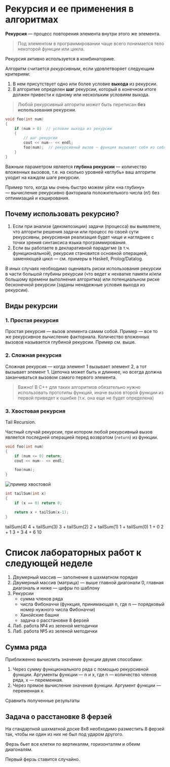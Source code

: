 # Рекурсия и ее применения в алгоритмах

**Рекурсия** — процесс повторения элемента внутри этого же элемента.

> Под элементом в программировании чаще всего понимается тело некоторой функции или цикла.

Рекурсия активно используется в комбинаторике.

Алгоритм считается *рекурсивным*, если удовлетворяет следующим критериям:

1. В нем присутствует одно или более условие **выхода** из рекурсии.
2. В алгоритме определен **шаг** рекурсии, который в конечном итоге должен привести к одному или нескольким условиям выхода.

> Любой рекурсивный алгоритм *может* быть переписан **без использования рекурсии**.

```c++
void foo(int num)
{
    if (num > 0)  // условие выхода из рекурсии
    {
        // шаг рекурсии
        cout << num-- << endl;
        foo(num);  // рекурсивный вызов — функция вызывает себя из себя
    }
}
```

Важным параметром является **глубина рекурсии** — количество вложенных вызовов, т.е. на сколько уровней «вглубь» ваш алгоритм уходит на каждом шаге рекурсии.

Пример того, когда мы очень быстро можем уйти «на глубину» — вычисление рекурсивно факториала положительного числа (n!) без оптимизаций и кэширования.

## Почему использовать рекурсию?

1. Если при анализе (декомпозиции) задачи (процесса) вы выявляете, что алгоритм решения задачи или процесс по своей сути рекурсивны, рекурсивная реализация будет чище и нагляднее с точки зрения синтаксиса языка программирования.
2. Если вы работаете в декларативной парадигме (в т.ч. функциональной), рекурсия становится основной операцией, заменяющей цикл — см. примеры в Haskell, Prolog/Datalog.

В иных случаях необходимо оценивать риски использования рекурсии в части большой глубины рекурсии (что ведет к нехватке памяти и/или большому времени выполнения алгоритма) или потенциальном риске бесконечной рекурсии (заданы ненадежные условия выхода из рекурсии).

## Виды рекурсии

### 1. Простая рекурсия

Простая рекурсия — вызов элемента самим собой. Пример — все то же рекурсивное вычисление факториала. Количество вложенных вызовов называется глубиной рекурсии. Пример см. выше.

### 2. Сложная рекурсия

Сложная рекурсия — когда элемент 1 вызывает элемент 2, а тот вызывает элемент 1. Цепочка может быть и длиннее, но всегда должна заканчиваться вызовом самого первого элемента.

> Важно! В C++ для таких алгоритмов обязательно нужно использовать прототипы функций, иначе вызов второй функции из первой приведет к ошибке (т.к. она еще не будет определена)

### 3. Хвостовая рекурсия

Tail Recursion.

Частный случай рекурсии, при котором любой рекурсивный вызов является последней операцией перед возвратом (`return`) из функции.

```cpp
void foo(int num)
{
    if (num <= 0) return;
    cout << num-- << endl;

    foo(num);
}
```

![пример хвостовой](https://www.baeldung.com/wp-content/ql-cache/quicklatex.com-e89d58152bb1cc1a0225b88fc6f5bedc_l3.svg)

```cpp
int tailSum(int x)
{
    if (x == 0) return 0;

    return x + tailSum(x-1);
}
```

tailSum(4)
    4 + tailSum(3)
        3 + tailSum(2)
            2 + tailSum(1)
                1 + tailSum(0)
                1 + 0
            2 + 1
        3 + 3
    4 + 6
10

# Список лабораторных работ к следующей неделе

1. Двумерный массив — заполнение в шахматном порядке
2. Двумерный массив (матрица) — выше главной диагонали 0, главная диагональ и ниже — цифры по шаблону
3. Рекурсии
    - сумма членов ряда
    - числа Фибоначчи (функция, принимающая n, где n — порядковый номер нужного числа Фибоначчи)
    - Ханойские башни
    - задача о расстановке 8 ферзей
4. Лаб. работа №4 из зеленой методички
5. Лаб. работа №5 из зеленой методички

## Сумма ряда

Приближенно вычислить значение функции двумя способами:

1) Через сумму функционального ряда с помощью рекурсивной функции. Аргументы функции — n и x, где n — количество членов ряда, x — переменная. 
2) Через прямое вычисление значения функции. Аргумент функции — переменная x.

Сравнить полученные результаты

## Задача о расстановке 8 ферзей

На стандартной шахматной доске 8х8 необходимо разместить 8 ферзей так, чтобы ни один из них не был под ударом другого.

Ферзь бьет все клетки по вертикалям, горизонталям и обеим диагоналям.

Первый ферзь ставится случайно.
